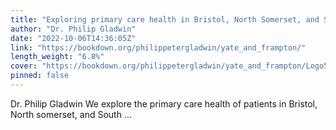 ```yaml
---
title: "Exploring primary care health in Bristol, North Somerset, and South Gloucestershire"
author: "Dr. Philip Gladwin"
date: "2022-10-06T14:36:05Z"
link: "https://bookdown.org/philippetergladwin/yate_and_frampton/"
length_weight: "6.8%"
cover: "https://bookdown.org/philippetergladwin/yate_and_frampton/Logo55mmCropped.jpg"
pinned: false
---
```


Dr. Philip Gladwin We explore the primary care health of patients in Bristol, North somerset, and South ...
